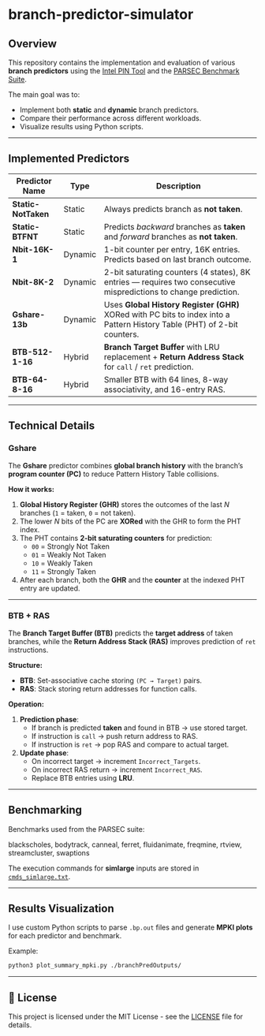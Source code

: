 # branch-predictor-simulator

##  Overview
This repository contains the implementation and evaluation of various **branch predictors** using the [Intel PIN Tool](https://software.intel.com/content/www/us/en/develop/articles/pin-a-dynamic-binary-instrumentation-tool.html) and the [PARSEC Benchmark Suite](https://github.com/bamos/parsec-benchmark).

The main goal was to:
- Implement both **static** and **dynamic** branch predictors.
- Compare their performance across different workloads.
- Visualize results using Python scripts.

---

##  Implemented Predictors

| Predictor Name          | Type      | Description |
|------------------------|-----------|-------------|
| **Static-NotTaken**    | Static    | Always predicts branch as **not taken**. |
| **Static-BTFNT**       | Static    | Predicts *backward* branches as **taken** and *forward* branches as **not taken**. |
| **Nbit-16K-1**         | Dynamic   | 1-bit counter per entry, 16K entries. Predicts based on last branch outcome. |
| **Nbit-8K-2**          | Dynamic   | 2-bit saturating counters (4 states), 8K entries — requires two consecutive mispredictions to change prediction. |
| **Gshare-13b**         | Dynamic   | Uses **Global History Register (GHR)** XORed with PC bits to index into a Pattern History Table (PHT) of 2-bit counters. |
| **BTB-512-1-16**       | Hybrid    | **Branch Target Buffer** with LRU replacement + **Return Address Stack** for `call` / `ret` prediction. |
| **BTB-64-8-16**        | Hybrid    | Smaller BTB with 64 lines, 8-way associativity, and 16-entry RAS. |

---

##  Technical Details

###  Gshare
The **Gshare** predictor combines **global branch history** with the branch’s **program counter (PC)** to reduce Pattern History Table collisions.

**How it works:**
1. **Global History Register (GHR)** stores the outcomes of the last *N* branches (`1` = taken, `0` = not taken).
2. The lower *N* bits of the PC are **XORed** with the GHR to form the PHT index.
3. The PHT contains **2-bit saturating counters** for prediction:
   - `00` = Strongly Not Taken
   - `01` = Weakly Not Taken
   - `10` = Weakly Taken
   - `11` = Strongly Taken
4. After each branch, both the **GHR** and the **counter** at the indexed PHT entry are updated.

---

###  BTB + RAS
The **Branch Target Buffer (BTB)** predicts the **target address** of taken branches, while the **Return Address Stack (RAS)** improves prediction of `ret` instructions.

**Structure:**
- **BTB**: Set-associative cache storing `(PC → Target)` pairs.
- **RAS**: Stack storing return addresses for function calls.

**Operation:**
1. **Prediction phase**:
   - If branch is predicted **taken** and found in BTB → use stored target.
   - If instruction is `call` → push return address to RAS.
   - If instruction is `ret` → pop RAS and compare to actual target.
2. **Update phase**:
   - On incorrect target → increment `Incorrect_Targets`.
   - On incorrect RAS return → increment `Incorrect_RAS`.
   - Replace BTB entries using **LRU**.

---

##  Benchmarking

Benchmarks used from the PARSEC suite:

blackscholes, bodytrack, canneal, ferret, fluidanimate,
freqmine, rtview, streamcluster, swaptions

The execution commands for **simlarge** inputs are stored in [`cmds_simlarge.txt`](./scripts/cmds_simlarge.txt).

---

##  Results Visualization

Ι use custom Python scripts to parse `.bp.out` files and generate **MPKI plots** for each predictor and benchmark.

Example:
```bash
python3 plot_summary_mpki.py ./branchPredOutputs/
```
---
## 📜 License
This project is licensed under the MIT License - see the [LICENSE](LICENSE) file for details.
